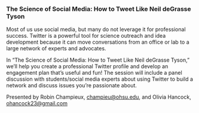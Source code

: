 ### The Science of Social Media: How to Tweet Like Neil deGrasse Tyson

Most of us use social media, but many do not leverage it for professional success. Twitter is a powerful tool for science outreach and idea development because it can move conversations from an office or lab to a large network of experts and advocates.

In “The Science of Social Media: How to Tweet Like Neil deGrasse Tyson,” we’ll help you create a professional Twitter profile and develop an engagement plan that’s useful and fun!  The session will include a panel discussion with students/social media experts about using Twitter to build a network and discuss issues you’re passionate about.

Presented by Robin Champieux, champieu@ohsu.edu, and Olivia Hancock, ohancock23@gmail.com
